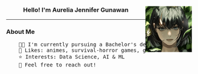 <div>
<img src="image\hsy.jpg" width="25%" align="right" />
<h3 align="Center"> Hello! I'm Aurelia Jennifer Gunawan </h1>

___

<h3 align="Left"> About Me </h1>
<pre>
    👩‍🎓 I'm currently pursuing a Bachelor's degree in Informatics Engineering @ ITB.
    💜 Likes: animes, survival-horror games, gacha games
    ⭐ Interests: Data Science, AI & ML
    👋 Feel free to reach out!
</pre>
</div>
<!-- </div> <br> <a href="https://github.com/aureliajenn/github-readme-stats">
  <img src="https://github-readme-stats.vercel.app/api?username=aureliajenn&theme=material-palenight">
  <img src="https://github-readme-stats.vercel.app/api/top-langs/?username=aureliajenn&theme=material-palenight&show_icons=true&hide_border=true&layout=compact">
</a> -->
